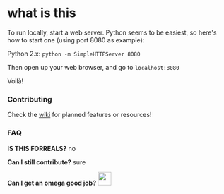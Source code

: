 what is this
===


To run locally, start a web server.  Python seems to be easiest, so here's how to start one (using port 8080 as example):

Python 2.x: `python -m SimpleHTTPServer 8080`

Then open up your web browser, and go to `localhost:8080`

Voilà!

### Contributing
Check the [wiki](https://github.com/richard1/OmegaGoodJob/wiki) for planned features or resources!

### FAQ
**IS THIS FORREALS?** no

**Can I still contribute?** sure

**Can I get an omega good job?** <img src="http://richardgl.in/omega/assets/omega.png" width="30px"/>
